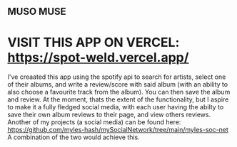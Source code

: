 ## MUSO MUSE

# VISIT THIS APP ON VERCEL: https://spot-weld.vercel.app/

I've creaated this app using the spotify api to search for artists, select one of their albums, and write a review/score with said album (with an ability to also choose a favourite track from the album).
You can then save the album and review.
At the moment, thats the extent of the functionality, but I aspire to make it a fully fledged social media, with each user having the abilty to save their own album reviews to their page, and view others reviews.
Another of my projects (a social media) can be found here: https://github.com/myles-hash/mySocialNetwork/tree/main/myles-soc-net
A combination of the two would achieve this.

